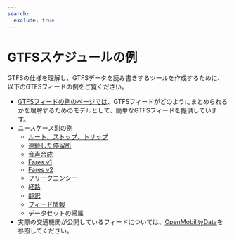 ```yaml
---
search:
  exclude: true
---
```


# GTFSスケジュールの例

GTFSの仕様を理解し、GTFSデータを読み書きするツールを作成するために、以下のGTFSフィードの例をご覧ください。

- [GTFSフィードの例のページでは](/ja/schedule/example-feed)、GTFSフィードがどのようにまとめられるかを理解するためのモデルとして、簡単なGTFSフィードを提供しています。
- ユースケース別の例
    - [ルート、ストップ、トリップ](routes-stops-trips)
    - [連続した停留所](continuous-stops)
    - [音声合成](text-to-speech)
    - [Fares v1](fares-v1)
    - [Fares v2](fares-v2)
    - [フリークエンシー](frequencies)
    - [経路](pathways)
    - [翻訳](translations)
    - [フィード情報](feed-info)
    - [データセットの帰属](attributions)
- 実際の交通機関が公開しているフィードについては、[OpenMobilityData](https://openmobilitydata.org/)を参照してください。
